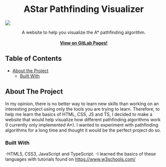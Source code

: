 <p align="center">
  <h1 align="center">AStar Pathfinding Visualizer</h1>
  <a href="https://www.linkedin.com/in/simon-mercier-372b6219b/">
  <img src="https://img.shields.io/badge/-LinkedIn-black.svg?style=flat-square&logo=linkedin&colorB=555">
  </a>

  <p align="center">
    A website to help you visualize the A* pathfinding algorithm.
  <br/>
  <br/>
    <a href="https://simon-mercier.gitlab.io/astar-pathfinding-visualizer/"><strong>View on GitLab Pages!</strong></a> <br />
  </p>
</p>

<!-- TABLE OF CONTENTS -->
## Table of Contents

* [About the Project](#about-the-project) 
  * [Built With](#built-with)

<!-- ABOUT THE PROJECT -->
## About The Project

In my opinion, there is no better way to learn new skills than working on an interesting project using only the tools you are trying to learn. Therefore, to help me learn the basics of HTML, CSS, JS and TS, I decided to make a website that would help visualize how different pathfinding algorithms work (I currently only implemented A*). I wanted to experiment with pathfinding algorithms for a long time and thought it would be the perfect project do so. 

### Built With
-HTML5, CSS3, JavaScript and TypeScript.
-I learned the basics of these languages with tutorials found on https://www.w3schools.com/ 



